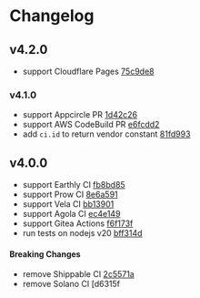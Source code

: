 # Changelog

## v4.2.0

- support Cloudflare Pages [75c9de8](https://github.com/watson/ci-info/commit/75c9de8)

### v4.1.0

- support Appcircle PR [1d42c26](https://github.com/watson/ci-info/commit/1d42c26)
- support AWS CodeBuild PR [e6fcdd2](https://github.com/watson/ci-info/commit/e6fcdd2)
- add `ci.id` to return vendor constant [81fd993](https://github.com/watson/ci-info/commit/81fd993)

## v4.0.0

- support Earthly CI [fb8bd85](https://github.com/watson/ci-info/commit/fb8bd85)
- support Prow CI [8e6a591](https://github.com/watson/ci-info/commit/8e6a591)
- support Vela CI [bb13901](https://github.com/watson/ci-info/commit/bb13901)
- support Agola CI [ec4e149](https://github.com/watson/ci-info/commit/ec4e149)
- support Gitea Actions [f6f173f](https://github.com/watson/ci-info/commit/f6f173f)
- run tests on nodejs v20 [bff314d](https://github.com/watson/ci-info/commit/bff314d)

#### Breaking Changes

- remove Shippable CI [2c5571a](https://github.com/watson/ci-info/commit/2c5571a)
- remove Solano CI [d6315f